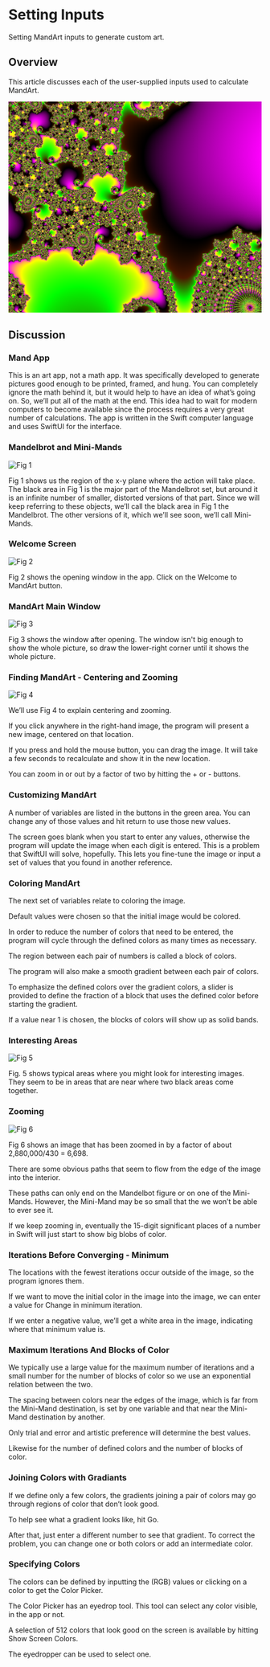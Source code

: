 # Setting Inputs

Setting MandArt inputs to generate custom art.


## Overview

This article discusses each of the user-supplied inputs used to calculate MandArt.

![Example](mandart_a02.png)


## Discussion


### Mand App

This is an art app, not a math app.
It was specifically developed to generate pictures good enough to be printed, framed, and hung. 
You can completely ignore the math behind it, but it would help to have an idea of what’s going on. 
So, we’ll put all of the math at the end. 
This idea had to wait for modern computers to become available since the process requires a very great number of calculations. 
The app is written in the Swift computer language and uses SwiftUI for the interface.


### Mandelbrot and Mini-Mands

![Fig 1](Picture1.png)

Fig 1 shows us the region of the x-y plane where the action will take place. 
The black area in Fig 1 is the major part of the Mandelbrot set, but around it is an infinite number of smaller, distorted versions of that part. 
Since we will keep referring to these objects, we’ll call the black area in Fig 1 the Mandelbrot. 
The other versions of it, which we’ll see soon, we’ll call Mini-Mands.


### Welcome Screen

![Fig 2](Picture2.png)

Fig 2 shows the opening window in the app. Click on the Welcome to MandArt button.


### MandArt Main Window

![Fig 3](Picture3.png)

Fig 3 shows the window after opening. 
The window isn't big enough to show the whole picture, so draw the lower-right corner until it shows the whole picture. 


### Finding MandArt - Centering and Zooming

![Fig 4](MandArtMainWindow.png)

We’ll use Fig 4 to explain centering and zooming. 

If you click anywhere in the right-hand image, 
the program will present a new image, centered on that location. 

If you press and hold the mouse button, you can drag the image. 
It will take a few seconds to recalculate and show it in the new location. 

You can zoom in or out by a factor of two by hitting the + or - buttons. 


### Customizing MandArt

A number of variables are listed in the buttons in the green area. 
You can change any of those values and hit return to use those new values. 

The screen goes blank when you start to enter any values, otherwise the program will update the image when each digit is entered. 
This is a problem that SwiftUI will solve, hopefully. 
This lets you fine-tune the image or input a set of values that you found in another reference.


### Coloring MandArt

The next set of variables relate to coloring the image. 

Default values were chosen so that the initial image would be colored. 

In order to reduce the number of colors that need to be entered, the program will cycle through the defined colors as many times as necessary. 

The region between each pair of numbers is called a block of colors. 

The program will also make a smooth gradient between each pair of colors. 

To emphasize the defined colors over the gradient colors, a slider is provided to define the fraction of a block that uses the defined color before starting the gradient. 

If a value near 1 is chosen, the blocks of colors will show up as solid bands. 


### Interesting Areas 

![Fig 5](Picture5.png)

Fig. 5 shows typical areas where you might look for interesting images. 
They seem to be in areas that are near where two black areas come together. 

### Zooming 

![Fig 6](Picture6.png)


Fig 6 shows an image that has been zoomed in by a factor of about 2,880,000/430 = 6,698. 

There are some obvious paths that seem to flow from the edge of the image into the interior. 

These paths can only end on the Mandelbot figure or on one of the Mini-Mands. 
However, the Mini-Mand may be so small that the we won’t be able to ever see it. 

If we keep zooming in, eventually the 15-digit significant places of a number in Swift will just start to show big blobs of color. 

### Iterations Before Converging - Minimum

The locations with the fewest iterations occur outside of the image, so the program ignores them. 

If we want to move the initial color in the image into the image, we can enter a value for Change in minimum iteration. 

If we enter a negative value, we’ll get a white area in the image, indicating where that minimum value is.

### Maximum Iterations And Blocks of Color

We typically use a large value for the maximum number of iterations and a small number for the number of blocks of color so we use an exponential relation between the two. 

The spacing between colors near the edges of the image, which is far from the Mini-Mand destination, is set by one variable and that near the Mini-Mand destination by another. 

Only trial and error and artistic preference will determine the best values. 

Likewise for the number of defined colors and the number of blocks of color.

### Joining Colors with Gradiants

If we define only a few colors, the gradients joining a pair of colors may go through regions of color that don’t look good. 

To help see what a gradient looks like, hit Go. 

After that, just enter a different number to see that gradient. 
To correct the problem, you can change one or both colors or add an intermediate color.

### Specifying Colors

The colors can be defined by inputting the (RGB) values or clicking on a color to get the Color Picker. 

The Color Picker has an eyedrop tool. This tool can select any color visible, in the app or not. 

A selection of 512 colors that look good on the screen is available by hitting Show Screen Colors. 

The eyedropper can be used to select one. 





